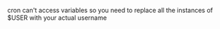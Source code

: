 cron can't access variables so you need to replace all the instances of $USER with your actual username
